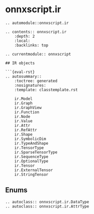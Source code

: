 # onnxscript.ir

```{eval-rst}
.. automodule::onnxscript.ir

.. contents:: onnxscript.ir
    :depth: 2
    :local:
    :backlinks: top

.. currentmodule:: onnxscript

## IR objects

```{eval-rst}
.. autosummary::
    :toctree: generated
    :nosignatures:
    :template: classtemplate.rst

    ir.Model
    ir.Graph
    ir.GraphView
    ir.Function
    ir.Node
    ir.Value
    ir.Attr
    ir.RefAttr
    ir.Shape
    ir.SymbolicDim
    ir.TypeAndShape
    ir.TensorType
    ir.SparseTensorType
    ir.SequenceType
    ir.OptionalType
    ir.Tensor
    ir.ExternalTensor
    ir.StringTensor
```

## Enums

```{eval-rst}
.. autoclass:: onnxscript.ir.DataType
.. autoclass:: onnxscript.ir.AttrType
```
